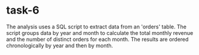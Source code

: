 # task-6
The analysis uses a SQL script to extract data from an 'orders' table. The script groups data by year and month to calculate the total monthly revenue and the number of distinct orders for each month. The results are ordered chronologically by year and then by month.
